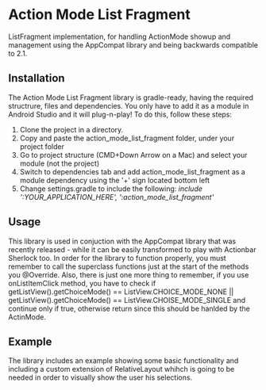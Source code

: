 # Action Mode List Fragment
ListFragment implementation, for handling ActionMode showup and management using the AppCompat library and being backwards compatible to 2.1.

## Installation
The Action Mode List Fragment library is gradle-ready, having the required structrure, files and dependencies. You only have to add it as a module in Android Studio and it will plug-n-play! To do this, follow these steps:

1. Clone the project in a directory.
2. Copy and paste the action\_mode\_list\_fragment folder, under your project folder
3. Go to project structure (CMD+Down Arrow on a Mac) and select your module (not the project)
4. Switch to dependencies tab and add action\_mode\_list\_fragment as a module dependency using the '+' sign located bottom left
5. Change settings.gradle to include the following:
_include ':YOUR\_APPLICATION\_HERE', ':action\_mode\_list\_fragment'_

## Usage
This library is used in conjuction with the AppCompat library that was recently released - while it can be easily transformed to play with Actionbar Sherlock too. In order for the library to function properly, you must remember to call the superclass functions just at the start of the methods you @Override. Also, there is just one more thing to remember, if you use onListItemClick method, you have to check if getListView().getChoiceMode() == ListView.CHOICE\_MODE\_NONE ||  getListView().getChoiceMode() == ListView.CHOISE\_MODE\_SINGLE and continue only if true, otherwise return since this should be hanlded by the ActinMode.

## Example
The library includes an example showing some basic functionality and including a custom extension of RelativeLayout whihch is going to be needed in order to visually show the user his selections.